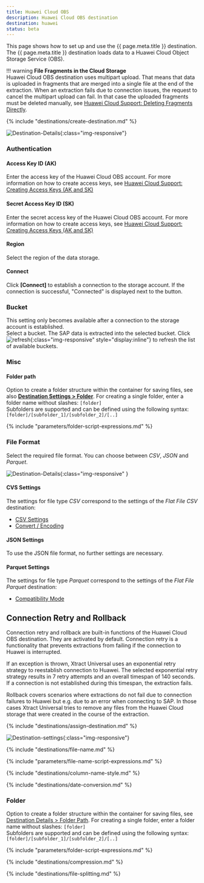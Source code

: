 ```yaml
---
title: Huawei Cloud OBS
description: Huawei Cloud OBS destination
destination: huawei
status: beta
---
```


This page shows how to set up and use the {{ page.meta.title }} destination. 
The {{ page.meta.title }} destination loads data to a Huawei Cloud Object Storage Service (OBS).

!!! warning
	**File Fragments in the Cloud Storage**<br>
	Huawei Cloud OBS destination uses multipart upload. That means that data is uploaded in fragments that are merged into a single file at the end of the extraction. 
	When an extraction fails due to connection issues, the request to cancel the multipart upload can fail. 
	In that case the uploaded fragments must be deleted manually, see [Huawei Cloud Support: Deleting Fragments Directly](https://support.huaweicloud.com/intl/en-us/obs_faq/obs_faq_0046.html#section1). 


{% include "destinations/create-destination.md" %}

![Destination-Details](../../assets/images/xu/documentation/destinations/huawei/destination-details_1.png){:class="img-responsive"}

### Authentication

#### Access Key ID (AK)
Enter the access key of the Huawei Cloud OBS account. 
For more information on how to create access keys, see [Huawei Cloud Support: Creating Access Keys (AK and SK)](https://support.huaweicloud.com/intl/en-us/clientogw-obs/obs_03_0405.html)
 
#### Secret Access Key ID (SK)
Enter the secret access key of the Huawei Cloud OBS account. For more information on how to create access keys, see [Huawei Cloud Support: Creating Access Keys (AK and SK)](https://support.huaweicloud.com/intl/en-us/clientogw-obs/obs_03_0405.html)

#### Region
Select the region of the data storage.

#### Connect
Click **[Connect]** to establish a connection to the storage account. 
If the connection is successful, "Connected" is displayed next to the button.

### Bucket

This setting only becomes available after a connection to the storage account is established.<br>
Select a bucket. The SAP data is extracted into the selected bucket. 
Click ![refresh](/img/content/icons/refresh.png){:class="img-responsive" style="display:inline"} to refresh the list of available buckets.

### Misc

#### Folder path
Option to create a folder structure within the container for saving files, see also [**Destination Settings > Folder**](#folder). 
For creating a single folder, enter a folder name without slashes: `[folder]` <br>
Subfolders are supported and can be defined using the following syntax: `[folder]/[subfolder_1]/[subfolder_2]/[..]`

{% include "parameters/folder-script-expressions.md" %}


### File Format

Select the required file format. You can choose between *CSV*, *JSON* and *Parquet*.

![Destination-Details](../../assets/images/xu/documentation/destinations/googlecloudstorage/destination-details_2.png){:class="img-responsive" }

#### CVS Settings

The settings for file type *CSV* correspond to the settings of the *Flat File CSV* destination:

- [CSV Settings](csv-flat-file.md/#csv-settings)
- [Convert / Encoding](csv-flat-file.md/#convert-encoding)

#### JSON Settings

To use the JSON file format, no further settings are necessary.

#### Parquet Settings

The settings for file type *Parquet* correspond to the settings of the *Flat File Parquet* destination:

- [Compatibility Mode](parquet.md/#compatibility-mode)

## Connection Retry and Rollback

Connection retry and rollback are built-in functions of the Huawei Cloud OBS destination.
They are activated by default. 
Connection retry is a functionality that prevents extractions from failing if the connection to Huawei is interrupted.

If an exception is thrown, Xtract Universal uses an exponential retry strategy to reestablish connection to Huawei.
The selected exponential retry strategy results in 7 retry attempts and an overall timespan of 140 seconds. 
If a connection is not established during this timespan, the extraction fails.

Rollback covers scenarios where extractions do not fail due to connection failures to Huawei but e.g. due to an error when connecting to SAP.
In those cases Xtract Universal tries to remove any files from the Huawei Cloud storage that were created in the course of the extraction.


{% include "destinations/assign-destination.md" %}

![Destination-settings](../../assets/images/xu/documentation/destinations/huawei/destination-settings.png){:class="img-responsive"}

{% include "destinations/file-name.md" %}

{% include "parameters/file-name-script-expressions.md" %}

{% include "destinations/column-name-style.md" %}

{% include "destinations/date-conversion.md" %}

### Folder

Option to create a folder structure within the container for saving files, see [Destination Details > Folder Path](#folder-path).
For creating a single folder, enter a folder name without slashes: `[folder]` <br>
Subfolders are supported and can be defined using the following syntax: `[folder]/[subfolder_1]/[subfolder_2]/[..]`


{% include "parameters/folder-script-expressions.md" %}

{% include "destinations/compression.md" %}

{% include "destinations/file-splitting.md" %}
